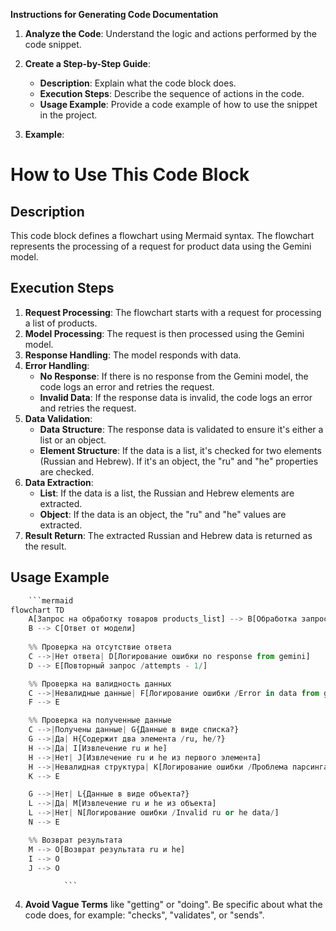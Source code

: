 **Instructions for Generating Code Documentation**

1. **Analyze the Code**: Understand the logic and actions performed by the code snippet.

2. **Create a Step-by-Step Guide**:
    - **Description**: Explain what the code block does.
    - **Execution Steps**: Describe the sequence of actions in the code.
    - **Usage Example**: Provide a code example of how to use the snippet in the project.

3. **Example**:

How to Use This Code Block
=========================================================================================

Description
-------------------------
This code block defines a flowchart using Mermaid syntax. The flowchart represents the processing of a request for product data using the Gemini model.

Execution Steps
-------------------------
1. **Request Processing**: The flowchart starts with a request for processing a list of products.
2. **Model Processing**: The request is then processed using the Gemini model.
3. **Response Handling**: The model responds with data.
4. **Error Handling**: 
    - **No Response**: If there is no response from the Gemini model, the code logs an error and retries the request.
    - **Invalid Data**: If the response data is invalid, the code logs an error and retries the request.
5. **Data Validation**:
    - **Data Structure**: The response data is validated to ensure it's either a list or an object.
    - **Element Structure**: If the data is a list, it's checked for two elements (Russian and Hebrew). If it's an object, the "ru" and "he" properties are checked.
6. **Data Extraction**:
    - **List**: If the data is a list, the Russian and Hebrew elements are extracted.
    - **Object**: If the data is an object, the "ru" and "he" values are extracted.
7. **Result Return**: The extracted Russian and Hebrew data is returned as the result.

Usage Example
-------------------------

```python
    ```mermaid
flowchart TD
    A[Запрос на обработку товаров products_list] --> B[Обработка запроса с командой модели]
    B --> C[Ответ от модели]
    
    %% Проверка на отсутствие ответа
    C -->|Нет ответа| D[Логирование ошибки no response from gemini]
    D --> E[Повторный запрос /attempts - 1/]

    %% Проверка на валидность данных
    C -->|Невалидные данные| F[Логирование ошибки /Error in data from gemini/]
    F --> E

    %% Проверка на полученные данные
    C -->|Получены данные| G{Данные в виде списка?}
    G -->|Да| H{Содержит два элемента /ru, he/?}
    H -->|Да| I[Извлечение ru и he]
    H -->|Нет| J[Извлечение ru и he из первого элемента]
    H -->|Невалидная структура| K[Логирование ошибки /Проблема парсинга ответа/]
    K --> E

    G -->|Нет| L{Данные в виде объекта?}
    L -->|Да| M[Извлечение ru и he из объекта]
    L -->|Нет| N[Логирование ошибки /Invalid ru or he data/]
    N --> E

    %% Возврат результата
    M --> O[Возврат результата ru и he]
    I --> O
    J --> O

```
                ```

4. **Avoid Vague Terms** like "getting" or "doing". Be specific about what the code does, for example: "checks", "validates", or "sends".
